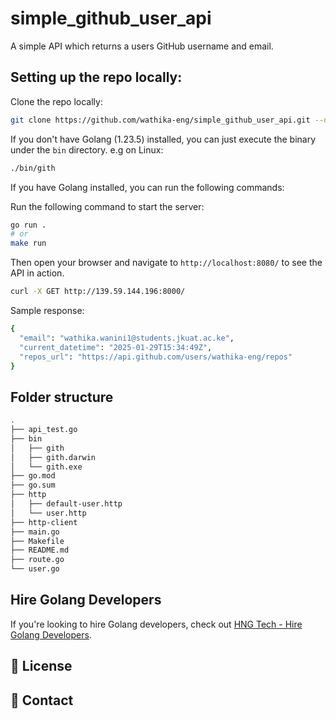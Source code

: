 # simple_github_user_api
A simple API which returns a users GitHub username and email.

## Setting up the repo locally:

Clone the repo locally:
```bash
git clone https://github.com/wathika-eng/simple_github_user_api.git --depth 1 && cd simple_github_user_api
```

If you don't have Golang (1.23.5) installed, you can just execute the binary under the `bin` directory.
e.g on Linux:
```bash
./bin/gith
```

If you have Golang installed, you can run the following commands:


Run the following command to start the server:
```bash
go run .
# or
make run
```

Then open your browser and navigate to `http://localhost:8080/` to see the API in action.
```bash
curl -X GET http://139.59.144.196:8000/
```

Sample response:
```bash
{
  "email": "wathika.wanini1@students.jkuat.ac.ke",
  "current_datetime": "2025-01-29T15:34:49Z",
  "repos_url": "https://api.github.com/users/wathika-eng/repos"
}
```

## Folder structure

```bash
.
├── api_test.go
├── bin
│   ├── gith
│   ├── gith.darwin
│   └── gith.exe
├── go.mod
├── go.sum
├── http
│   ├── default-user.http
│   └── user.http
├── http-client
├── main.go
├── Makefile
├── README.md
├── route.go
└── user.go
```

## Hire Golang Developers

If you're looking to hire Golang developers, check out [HNG Tech - Hire Golang Developers](https://hng.tech/hire/golang-developers).

## 📝 License


## 📢 Contact

